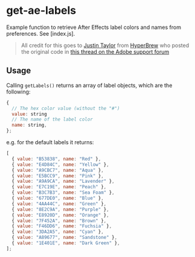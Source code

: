 # get-ae-labels

Example function to retrieve After Effects label colors and names from preferences. See [index.js].

> All credit for this goes to [Justin Taylor](https://github.com/justintaylor-dev) from [HyperBrew](https://github.com/hyperbrew) who posted the original code in [this thread on the Adobe support forum](https://community.adobe.com/t5/after-effects-discussions/reading-the-label-colors-from-preferences-file/m-p/12135463)

## Usage

Calling `getLabels()` returns an array of label objects, which are the following:

```js
{ 
  // The hex color value (without the "#")
  value: string
  // The name of the label color
  name: string,
};
```

e.g. for the default labels it returns:

```js
[
  { value: "B53838", name: "Red" },
  { value: "E4D84C", name: "Yellow" },
  { value: "A9CBC7", name: "Aqua" },
  { value: "E5BCC9", name: "Pink" },
  { value: "A9A9CA", name: "Lavender" },
  { value: "E7C19E", name: "Peach" },
  { value: "B3C7B3", name: "Sea Foam" },
  { value: "677DE0", name: "Blue" },
  { value: "4AA44C", name: "Green" },
  { value: "8E2C9A", name: "Purple" },
  { value: "E8920D", name: "Orange" },
  { value: "7F452A", name: "Brown" },
  { value: "F46DD6", name: "Fuchsia" },
  { value: "3DA2A5", name: "Cyan" },
  { value: "A89677", name: "Sandstone" },
  { value: "1E401E", name: "Dark Green" },
];
```
